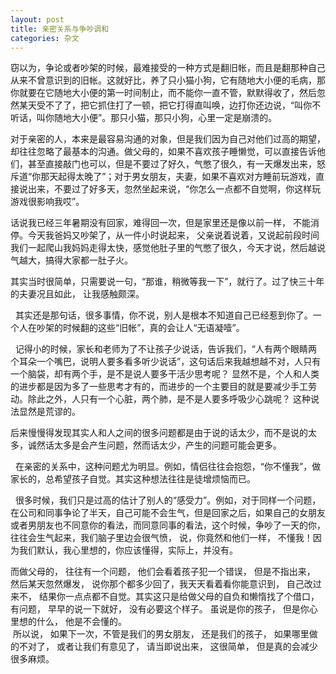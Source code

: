 ```yaml
---
layout: post
title: 亲密关系与争吵调和
categories: 杂文
---
```


窃以为，争论或者吵架的时候，最难接受的一种方式是翻旧帐，而且是翻那种自己从来不曾意识到的旧帐。这就好比，养了只小猫小狗，它有随地大小便的毛病，那你就要在它随地大小便的第一时间制止，而不能你一直不管，默默得收了，然后忽然某天受不了了，把它抓住打了一顿，把它打得直叫唤，边打你还边说，“叫你不听话，叫你随地大小便”。那只小猫，那只小狗，心里一定是崩溃的。
 

对于亲密的人，本来是最容易沟通的对象，但是我们因为自己对他们过高的期望，却往往忽略了最基本的沟通。做父母的，如果不喜欢孩子睡懒觉，可以直接告诉他们，甚至直接敲门也可以，但是不要过了好久，气憋了很久，有一天爆发出来，怒斥道“你那天起得太晚了”；对于男女朋友，夫妻，如果不喜欢对方睡前玩游戏，直接说出来，不要过了好多天，忽然坐起来说，“你怎么一点都不自觉啊，你这样玩游戏很影响我哎”。
 

话说我已经三年暑期没有回家，难得回一次，但是家里还是像以前一样， 不能消停。今天我爸妈又吵架了，从一件小时说起来， 父亲说着说着，又说起前段时间我们一起爬山我妈妈走得太快，感觉他肚子里的气憋了很久，今天才说，然后越说气越大，搞得大家都一肚子火。 
 

其实当时很简单，只需要说一句，“那谁，稍微等我一下”，就行了。过了快三十年的夫妻况且如此， 让我感触颇深。 

 
其实还是那句话，很多事情，你不说，别人是根本不知道自己已经惹到你了。一个人在吵架的时候翻的这些“旧帐”，真的会让人“无语凝噎”。

 
记得小的时候，家长和老师为了不让孩子少说话，告诉我们，“人有两个眼睛两个耳朵一个嘴巴，说明人要多看多听少说话”，这句话后来我越想越不对，人只有一个脑袋，却有两个手，是不是说人要多干活少思考呢？ 显然不是，个人和人类的进步都是因为多了一些思考才有的，而进步的一个主要目的就是要减少手工劳动。除此之外，人只有一个心脏，两个肺，是不是人要多呼吸少心跳呢？ 这种说法显然是荒谬的。
 

后来慢慢得发现其实人和人之间的很多问题都是由于说的话太少，而不是说的太多，诚然话太多是会产生问题，然而话太少，产生的问题可能会更多。

 
在亲密的关系中，这种问题尤为明显。例如，情侣往往会抱怨，“你不懂我”，做家长的，总希望孩子自觉。其实这种想法往往是徒增烦恼而已。

 
很多时候，我们只是过高的估计了别人的“感受力”。例如，对于同样一个问题，在公司和同事争论了半天，自己可能不会生气，但是回家之后，如果自己的女朋友或者男朋友也不同意你的看法，而同意同事的看法，这个时候，争吵了一天的你，往往会生气起来，我们脑子里边会很气愤， 说，你竟然和他们一样， 不懂我！因为我们默认，我心里想的，你应该懂得，实际上，并没有。
 

而做父母的， 往往有一个问题， 他们会看着孩子犯一个错误， 但是不指出来， 然后某天忽然爆发， 说你那个都多少回了，我天天看着看你能意识到， 自己改过来不， 结果你一点点都不自觉。其实这只是给做父母的自负和懒惰找了个借口， 有问题， 早早的说一下就好， 没有必要这个样子。 虽说是你的孩子， 但是你心里想的什么， 他是不会懂的。  
 所以说， 如果下一次，不管是我们的男女朋友， 还是我们的孩子， 如果哪里做的不对了， 或者让我们有意见了， 请当即说出来， 这很简单， 但是真的会减少很多麻烦。 
 
 
 
